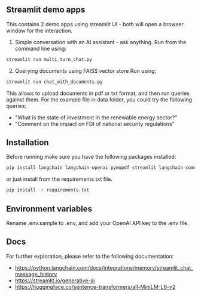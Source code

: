 ## Streamlit demo apps
This contains 2 demo apps using streamlit UI - both will open a browser window for the interaction.
1. Simple conversation with an AI assistant - ask anything.
Run from the command line using:
```bash 
streamlit run multi_turn_chat.py
```

2. Querying documents using FAISS vector store
Run using:
```bash 
streamlit run chat_with_documents.py
```
This allows to upload documents in pdf or txt format, and then run queries against them. For the example file in data folder, you could try the following queries:
- "What is the state of investment in the renewable energy sector?"
- "Comment on the impact on FDI of national security regulations"

## Installation
Before running make sure you have the following packages installed:
```bash
pip install langchain langchain-openai pymupdf streamlit langchain-community python-dotenv faiss-cpu sentence-transformers langchain-text-splitters
```
or just install from the requirements.txt file.
```bash
pip install -r requirements.txt
```
## Environment variables
Rename .env.sample to .env, and add your OpenAI API key to the .env file.

## Docs
For further exploration, please refer to the following documentation:
- https://python.langchain.com/docs/integrations/memory/streamlit_chat_message_history
- https://streamlit.io/generative-ai
- https://huggingface.co/sentence-transformers/all-MiniLM-L6-v2